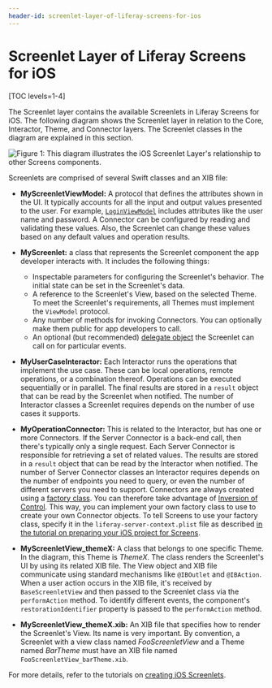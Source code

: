 ```yaml
---
header-id: screenlet-layer-of-liferay-screens-for-ios
---
```


# Screenlet Layer of Liferay Screens for iOS

[TOC levels=1-4]

The Screenlet layer contains the available Screenlets in Liferay Screens for
iOS. The following diagram shows the Screenlet layer in relation to the Core,
Interactor, Theme, and Connector layers. The Screenlet classes in the diagram 
are explained in this section. 

![Figure 1: This diagram illustrates the iOS Screenlet Layer's relationship to other Screens components.](../../../../images/screens-ios-architecture-03.png)

Screenlets are comprised of several Swift classes and an XIB file:

-   **MyScreenletViewModel:** A protocol that defines the attributes shown in 
    the UI. It typically accounts for all the input and output values presented 
    to the user. For example, 
    [`LoginViewModel`](https://github.com/liferay/liferay-screens/blob/master/ios/Framework/Core/Auth/LoginScreenlet/LoginViewModel.swift)
    includes attributes like the user name and password. A Connector can be
    configured by reading and validating these values. Also, the Screenlet can 
    change these values based on any default values and operation results. 

-   **MyScreenlet:**  a class that represents the Screenlet component the app
    developer interacts with. It includes the following things:

    -   Inspectable parameters for configuring the Screenlet's behavior. The
        initial state can be set in the Screenlet's data. 
    -   A reference to the Screenlet's View, based on the selected Theme. To 
        meet the Screenlet's requirements, all Themes must implement the 
        `ViewModel` protocol. 
    -   Any number of methods for invoking Connectors. You can optionally make 
        them public for app developers to call.  
    -   An optional (but recommended)
        [delegate object](https://developer.apple.com/library/ios/documentation/general/conceptual/DevPedia-CocoaCore/Delegation.html)
        the Screenlet can call on for particular events. 

-   **MyUserCaseInteractor:**  Each Interactor runs the operations that 
    implement the use case. These can be local operations, remote operations, or 
    a combination thereof. Operations can be executed sequentially or in 
    parallel. The final results are stored in a `result` object that can be read 
    by the Screenlet when notified. The number of Interactor classes a Screenlet 
    requires depends on the number of use cases it supports. 

-   **MyOperationConnector:** This is related to the Interactor, but has one or 
    more Connectors. If the Server Connector is a back-end call, then there's 
    typically only a single request. Each Server Connector is responsible for 
    retrieving a set of related values. The results are stored in a `result` 
    object that can be read by the Interactor when notified. The number of 
    Server Connector classes an Interactor requires depends on the number of 
    endpoints you need to query, or even the number of different servers you 
    need to support. Connectors are always created using a 
    [factory class](https://en.wikipedia.org/wiki/Abstract_factory_pattern). 
    You can therefore take advantage of 
    [Inversion of Control](https://en.wikipedia.org/wiki/Inversion_of_control). 
    This way, you can implement your own factory class to use to create your own 
    Connector objects. To tell Screens to use your factory class, specify it in 
    the `liferay-server-context.plist` file as described 
    [in the tutorial on preparing your iOS project for Screens](/docs/7-1/tutorials/-/knowledge_base/t/preparing-ios-projects-for-liferay-screens#configuring-communication-with-liferay). 

-   **MyScreenletView_themeX:** A class that belongs to one specific Theme. In 
    the diagram, this Theme is *ThemeX*. The class renders the Screenlet's UI by 
    using its related XIB file. The View object and XIB file communicate using 
    standard mechanisms like `@IBOutlet` and `@IBAction`. When a user action 
    occurs in the XIB file, it's received by `BaseScreenletView` and then passed 
    to the Screenlet class via the `performAction` method. To identify different 
    events, the component's `restorationIdentifier` property is passed to the 
    `performAction` method. 

-   **MyScreenletView_themeX.xib:** An XIB file that specifies how to render the
    Screenlet's View. Its name is very important. By convention, a Screenlet 
    with a view class named *FooScreenletView* and a Theme named *BarTheme* must 
    have an XIB file named `FooScreenletView_barTheme.xib`. 

For more details, refer to the tutorials on 
[creating iOS Screenlets](/docs/7-1/tutorials/-/knowledge_base/t/creating-ios-screenlets). 
